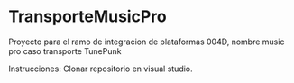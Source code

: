 # TransporteMusicPro
Proyecto para el ramo de integracion de plataformas 004D, nombre music pro caso transporte
TunePunk

Instrucciones:
Clonar repositorio en visual studio.
    
